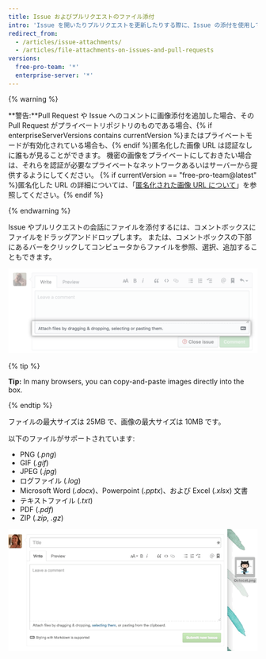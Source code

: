 ```yaml
---
title: Issue およびプルリクエストのファイル添付
intro: 'Issue を開いたりプルリクエストを更新したりする際に、Issue の添付を使用して機能の提案やバグのスクリーンショットの画像をアップロードできます。'
redirect_from:
  - /articles/issue-attachments/
  - /articles/file-attachments-on-issues-and-pull-requests
versions:
  free-pro-team: '*'
  enterprise-server: '*'
---
```


{% warning %}

**警告:**Pull Request や Issue へのコメントに画像添付を追加した場合、その Pull Request がプライベートリポジトリのものである場合、{% if enterpriseServerVersions contains currentVersion %}またはプライベートモードが有効化されている場合も、{% endif %}匿名化した画像 URL は認証なしに誰もが見ることができます。 機密の画像をプライベートにしておきたい場合は、それらを認証が必要なプライベートなネットワークあるいはサーバーから提供するようにしてください。 {% if currentVersion == "free-pro-team@latest" %}匿名化した URL の詳細については、「[匿名化された画像 URL について](/articles/about-anonymized-image-urls)」を参照してください。{% endif %}

{% endwarning %}

Issue やプルリクエストの会話にファイルを添付するには、コメントボックスにファイルをドラッグアンドドロップします。 または、コメントボックスの下部にあるバーをクリックしてコンピュータからファイルを参照、選択、追加することもできます。

![コンピュータから添付ファイルを選択する](/assets/images/help/pull_requests/select-bar.png)

{% tip %}

**Tip:** In many browsers, you can copy-and-paste images directly into the box.

{% endtip %}

ファイルの最大サイズは 25MB で、画像の最大サイズは 10MB です。

以下のファイルがサポートされています:

* PNG (*.png*)
* GIF (*.gif*)
* JPEG (*.jpg*)
* ログファイル (*.log*)
* Microsoft Word (*.docx*)、Powerpoint (*.pptx*)、および Excel (*.xlsx*) 文書
* テキストファイル (*.txt*)
* PDF (*.pdf*)
* ZIP (*.zip*, *.gz*)

![添付アニメーション GIF](/assets/images/help/pull_requests/dragging_images.gif)
